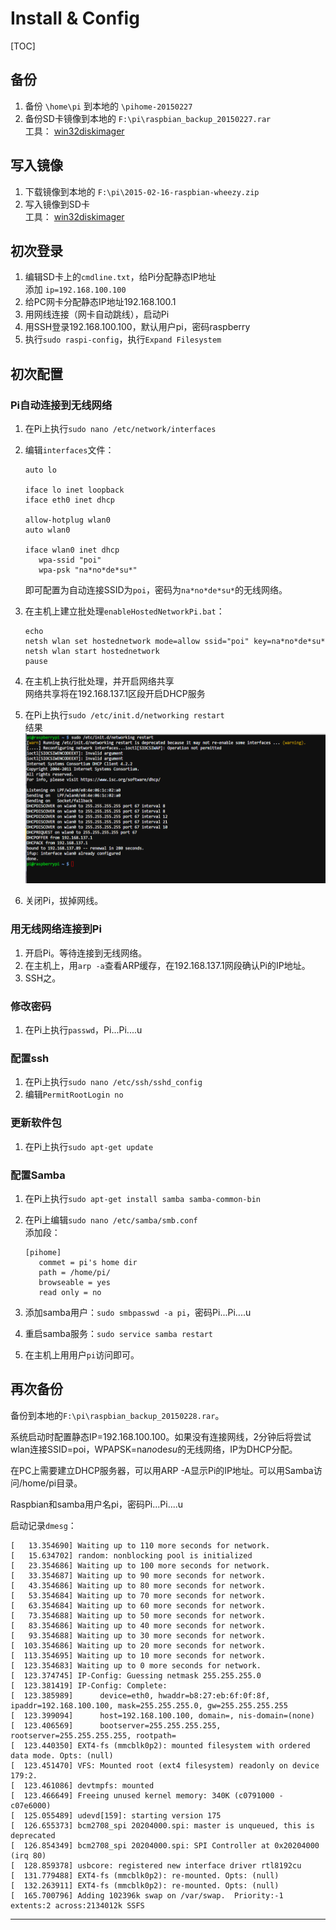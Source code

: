# Install & Config

[TOC]

## 备份

1.  备份 `\home\pi` 到本地的 `\pihome-20150227`
2.  备份SD卡镜像到本地的 `F:\pi\raspbian_backup_20150227.rar`  
    工具： [win32diskimager]

## 写入镜像

1.  下载镜像到本地的 `F:\pi\2015-02-16-raspbian-wheezy.zip`
2.  写入镜像到SD卡  
    工具： [win32diskimager]

## 初次登录

1.  编辑SD卡上的`cmdline.txt`，给Pi分配静态IP地址  
    添加 `ip=192.168.100.100`
2.  给PC网卡分配静态IP地址192.168.100.1
3.  用网线连接（网卡自动跳线），启动Pi
4.  用SSH登录192.168.100.100，默认用户pi，密码raspberry
5.  执行`sudo raspi-config`，执行`Expand Filesystem`

## 初次配置

### Pi自动连接到无线网络

1.  在Pi上执行`sudo nano /etc/network/interfaces`
2.  编辑`interfaces`文件：

    ```
    auto lo

    iface lo inet loopback
    iface eth0 inet dhcp

    allow-hotplug wlan0
    auto wlan0

    iface wlan0 inet dhcp
       wpa-ssid "poi"
       wpa-psk "na*no*de*su*"
    ```

    即可配置为自动连接SSID为`poi`，密码为`na*no*de*su*`的无线网络。

3.  在主机上建立批处理`enableHostedNetworkPi.bat`：

    ```
    echo
    netsh wlan set hostednetwork mode=allow ssid="poi" key=na*no*de*su*
    netsh wlan start hostednetwork
    pause
    ```
    
4.  在主机上执行批处理，并开启网络共享  
    网络共享将在192.168.137.1区段开启DHCP服务
5.  在Pi上执行`sudo /etc/init.d/networking restart`  
    结果![](img/img2.png)
6.  关闭Pi，拔掉网线。

### 用无线网络连接到Pi

1.  开启Pi。等待连接到无线网络。
2.  在主机上，用`arp -a`查看ARP缓存，在192.168.137.1网段确认Pi的IP地址。
3.  SSH之。

### 修改密码

1.  在Pi上执行`passwd`，Pi...Pi....u

### 配置ssh

1.  在Pi上执行`sudo nano /etc/ssh/sshd_config`
2.  编辑`PermitRootLogin no`

### 更新软件包

1.  在Pi上执行`sudo apt-get update`

### 配置Samba

1.  在Pi上执行`sudo apt-get install samba samba-common-bin`
2.  在Pi上编辑`sudo nano /etc/samba/smb.conf`  
    添加段：

    ```
    [pihome]
       commet = pi's home dir 
       path = /home/pi/
       browseable = yes
       read only = no
    ```

3. 添加samba用户：`sudo smbpasswd -a pi`，密码Pi...Pi....u
4. 重启samba服务：`sudo service samba restart`
5. 在主机上用用户`pi`访问即可。

## 再次备份

备份到本地的`F:\pi\raspbian_backup_20150228.rar`。

系统启动时配置静态IP=192.168.100.100。如果没有连接网线，2分钟后将尝试wlan连接SSID=poi，WPAPSK=na*no*de*su*的无线网络，IP为DHCP分配。

在PC上需要建立DHCP服务器，可以用ARP -A显示Pi的IP地址。可以用Samba访问/home/pi目录。

Raspbian和samba用户名pi，密码Pi...Pi....u

启动记录`dmesg`：

```
[   13.354690] Waiting up to 110 more seconds for network.
[   15.634702] random: nonblocking pool is initialized
[   23.354686] Waiting up to 100 more seconds for network.
[   33.354687] Waiting up to 90 more seconds for network.
[   43.354686] Waiting up to 80 more seconds for network.
[   53.354684] Waiting up to 70 more seconds for network.
[   63.354684] Waiting up to 60 more seconds for network.
[   73.354688] Waiting up to 50 more seconds for network.
[   83.354686] Waiting up to 40 more seconds for network.
[   93.354688] Waiting up to 30 more seconds for network.
[  103.354686] Waiting up to 20 more seconds for network.
[  113.354695] Waiting up to 10 more seconds for network.
[  123.354683] Waiting up to 0 more seconds for network.
[  123.374745] IP-Config: Guessing netmask 255.255.255.0
[  123.381419] IP-Config: Complete:
[  123.385989]      device=eth0, hwaddr=b8:27:eb:6f:0f:8f, ipaddr=192.168.100.100, mask=255.255.255.0, gw=255.255.255.255
[  123.399094]      host=192.168.100.100, domain=, nis-domain=(none)
[  123.406569]      bootserver=255.255.255.255, rootserver=255.255.255.255, rootpath=
[  123.440350] EXT4-fs (mmcblk0p2): mounted filesystem with ordered data mode. Opts: (null)
[  123.451470] VFS: Mounted root (ext4 filesystem) readonly on device 179:2.
[  123.461086] devtmpfs: mounted
[  123.466649] Freeing unused kernel memory: 340K (c0791000 - c07e6000)
[  125.055489] udevd[159]: starting version 175
[  126.655373] bcm2708_spi 20204000.spi: master is unqueued, this is deprecated
[  126.854349] bcm2708_spi 20204000.spi: SPI Controller at 0x20204000 (irq 80)
[  128.859378] usbcore: registered new interface driver rtl8192cu
[  131.779488] EXT4-fs (mmcblk0p2): re-mounted. Opts: (null)
[  132.263911] EXT4-fs (mmcblk0p2): re-mounted. Opts: (null)
[  165.700796] Adding 102396k swap on /var/swap.  Priority:-1 extents:2 across:2134012k SSFS
```

- - -

[win32diskimager]: http://www.raspberry-projects.com/pi/pi-operating-systems/win32diskimager
